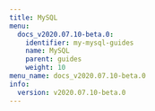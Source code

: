 ```yaml
---
title: MySQL
menu:
  docs_v2020.07.10-beta.0:
    identifier: my-mysql-guides
    name: MySQL
    parent: guides
    weight: 10
menu_name: docs_v2020.07.10-beta.0
info:
  version: v2020.07.10-beta.0
---
```


